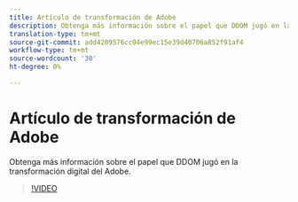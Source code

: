 ```yaml
---
title: Artículo de transformación de Adobe
description: Obtenga más información sobre el papel que DDOM jugó en la transformación digital del Adobe.
translation-type: tm+mt
source-git-commit: add4209576cc04e99ec15e39d40706a852f91af4
workflow-type: tm+mt
source-wordcount: '30'
ht-degree: 0%

---
```



# Artículo de transformación de Adobe

Obtenga más información sobre el papel que DDOM jugó en la transformación digital del Adobe.

>[!VIDEO](https://video.tv.adobe.com/v/41691)
